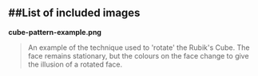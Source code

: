 ##List of included images
----

**cube-pattern-example.png**

> An example of the technique used to 'rotate' the Rubik's Cube.  The face remains stationary, but the colours on the face change to give the illusion of a rotated face.
